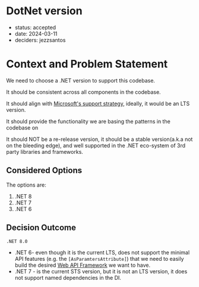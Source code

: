 # DotNet version

* status: accepted
* date: 2024-03-11
* deciders: jezzsantos

# Context and Problem Statement

We need to choose a .NET version to support this codebase.

It should be consistent across all components in the codebase.

It should align with [Microsoft's support strategy](https://dotnet.microsoft.com/en-us/platform/support/policy/dotnet-core), ideally, it would be an LTS version.

It should provide the functionality we are basing the patterns in the codebase on

It should NOT be a re-release version, it should be a stable version(a.k.a not on the bleeding edge), and well supported in the .NET eco-system of 3rd party libraries and frameworks.

## Considered Options

The options are:

1. .NET 8
2. .NET 7
3. .NET 6

## Decision Outcome

`.NET 8.0`

- .NET 6- even though it is the current LTS, does not support the minimal API features (e.g. the `[AsParamtersAttribute]`) that we need to easily build the desired [Web API Framework](0050-api-framework.md) we want to have.
- .NET 7 - is the current STS version, but it is not an LTS version, it does not support named dependencies in the DI.